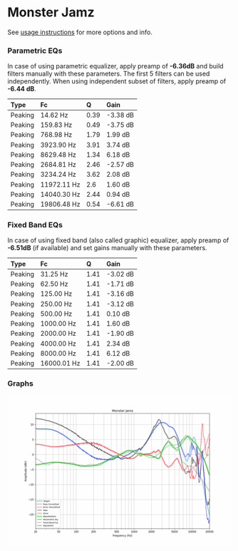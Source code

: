 # Monster Jamz
See [usage instructions](https://github.com/jaakkopasanen/AutoEq#usage) for more options and info.

### Parametric EQs
In case of using parametric equalizer, apply preamp of **-6.36dB** and build filters manually
with these parameters. The first 5 filters can be used independently.
When using independent subset of filters, apply preamp of **-6.44 dB**.

| Type    | Fc          |    Q | Gain     |
|:--------|:------------|:-----|:---------|
| Peaking | 14.62 Hz    | 0.39 | -3.38 dB |
| Peaking | 159.83 Hz   | 0.49 | -3.75 dB |
| Peaking | 768.98 Hz   | 1.79 | 1.99 dB  |
| Peaking | 3923.90 Hz  | 3.91 | 3.74 dB  |
| Peaking | 8629.48 Hz  | 1.34 | 6.18 dB  |
| Peaking | 2684.81 Hz  | 2.46 | -2.57 dB |
| Peaking | 3234.24 Hz  | 3.62 | 2.08 dB  |
| Peaking | 11972.11 Hz | 2.6  | 1.60 dB  |
| Peaking | 14040.30 Hz | 2.44 | 0.94 dB  |
| Peaking | 19806.48 Hz | 0.54 | -6.61 dB |

### Fixed Band EQs
In case of using fixed band (also called graphic) equalizer, apply preamp of **-6.51dB**
(if available) and set gains manually with these parameters.

| Type    | Fc          |    Q | Gain     |
|:--------|:------------|:-----|:---------|
| Peaking | 31.25 Hz    | 1.41 | -3.02 dB |
| Peaking | 62.50 Hz    | 1.41 | -1.71 dB |
| Peaking | 125.00 Hz   | 1.41 | -3.16 dB |
| Peaking | 250.00 Hz   | 1.41 | -3.12 dB |
| Peaking | 500.00 Hz   | 1.41 | 0.10 dB  |
| Peaking | 1000.00 Hz  | 1.41 | 1.60 dB  |
| Peaking | 2000.00 Hz  | 1.41 | -1.90 dB |
| Peaking | 4000.00 Hz  | 1.41 | 2.34 dB  |
| Peaking | 8000.00 Hz  | 1.41 | 6.12 dB  |
| Peaking | 16000.01 Hz | 1.41 | -2.00 dB |

### Graphs
![](./Monster%20Jamz.png)